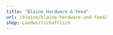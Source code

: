 ```yaml
---
title: "Blaine Hardware & Feed"
url: /blaine/blaine-hardware-und-feed/
shop: Landwirtschaftlich
---
```

